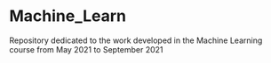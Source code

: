 # Machine_Learn
 Repository dedicated to the work developed in the Machine Learning course from May 2021 to September 2021
